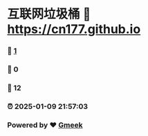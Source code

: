 # 互联网垃圾桶 :link: https://cn177.github.io 
### :page_facing_up: [1](https://cn177.github.io/tag.html) 
### :speech_balloon: 0 
### :hibiscus: 12 
### :alarm_clock: 2025-01-09 21:57:03 
### Powered by :heart: [Gmeek](https://github.com/Meekdai/Gmeek)
